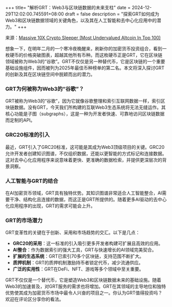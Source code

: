 +++
title= "解析GRT：Web3与区块链数据的未来支柱"
date = 2024-12-29T12:02:00.745591+08:00
draft = false
description = "探索GRT如何成为Web3和区块链数据领域的关键角色，以及其在人工智能和去中心化应用中的潜力。"
+++

来源：[Massive 10X Crypto Sleeper (Most Undervalued Altcoin In Top 100)](https://www.youtube.com/watch?v=quyaqbLP_wk)

想象一下，在明年二月的一个寒冷夜晚醒来，刷新你的加密货币投资组合，看到一枚硬币的价格突破图表，超越其他所有币种。而这枚硬币正是GRT，它在区块链领域被称为Web3的“谷歌”。GRT不仅仅是另一种替代币，它是区块链的一个重要基础设施组件，因而被列为2025年最佳币种榜单的第二名。本文将深入探讨GRT的创新及其在区块链空间中脱颖而出的潜力。

### GRT为何被称为Web3的“谷歌”？

GRT被称为Web3的“谷歌”，因为它就像谷歌整理和索引互联网数据一样，索引区块链数据。没有GRT，今天我们所构建的互联Web3生态系统将无法无缝运作。其核心功能是子图（subgraphs），这是一种为开发者快速、可靠地访问区块链数据而定制的API。

### GRC20标准的引入

最近，GRT引入了GRC20标准，这可能是其成为Web3顶级项目的关键。GRC20允许开发者创建知识图谱，不仅组织数据，还能以更智能的方式标记和连接数据。这对去中心化应用程序来说意味着更快、更准确的数据检索，并提供更深层次的背景洞察。

### 人工智能与GRT的结合

在AI加密货币领域，GRT具有独特优势。其知识图谱非常适合人工智能整合，AI需要干净、结构化且连接的数据，而这正是GRT所提供的。随着更多AI驱动的去中心化应用程序的出现，GRT的需求可能会上升。

### GRT的市场潜力

GRT变革性的关键在于创新、采用和市场趋势的交汇。以下是几点：

- **GRC20的采用**：这一标准的引入吸引更多开发者构建可扩展且高效的应用。
- **AI整合**：作为数据索引的强大工具，GRT与快速增长的AI领域完美契合。
- **扩展的生态系统**：GRT已索引70多个区块链，支持范围不断扩大。
- **质押机制**：GRT的质押机制激励持币者锁定代币，减少流通供应。
- **广泛的实用性**：GRT在DeFi、NFT、游戏等多个领域中至关重要。

GRT不仅仅是一个替代币，它是塑造Web3和区块链数据未来的基础设施。随着Web3的加速普及，对GRT服务的需求也将增加。GRT在其领域的主导地位和独特优势使其成为加密货币市场中最令人兴奋的项目之一。你认为GRT值得投资吗？欢迎在评论区分享你的看法。